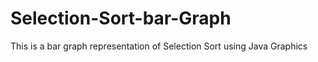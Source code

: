 # Selection-Sort-bar-Graph

This is a bar graph representation of Selection Sort using Java Graphics
